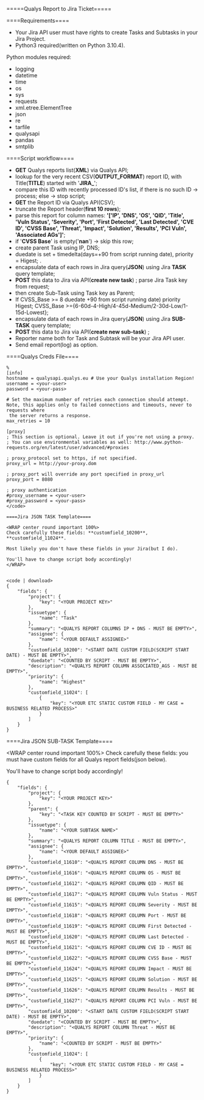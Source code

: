 =====Qualys Report to Jira Ticket=====

====Requirements====

  * Your Jira API user must have rights to create Tasks and Subtasks in your Jira Project.
  * Python3 required(written on Python 3.10.4).

Python modules required:
  * logging
  * datetime
  * time
  * os
  * sys
  * requests
  * xml.etree.ElementTree
  * json
  * re
  * tarfile
  * qualysapi
  * pandas
  * smtplib

====Script workflow====

  - **GET** Qualys reports list(**XML**) via Qualys API;
  - lookup for the very recent CSV(**OUTPUT_FORMAT**) report ID, with Title(**TITLE**) started with '**JIRA_**';
  - compare this ID with recently processed ID's list, if there is no such ID -> process; else -> stop script;
  - **GET** the Report ID via Qualys API(CSV);
  - truncate the Report header(**first 10 rows**);
  - parse this report for column names: **'['IP', 'DNS', 'OS', 'QID', 'Title', 'Vuln Status', 'Severity', 'Port', 'First Detected', 'Last Detected', 'CVE ID', 'CVSS Base', 'Threat', 'Impact', 'Solution', 'Results', 'PCI Vuln', 'Associated AGs']'**;
  - if '**CVSS Base**' is empty('**nan**') -> skip this row;
  - create parent Task using IP, DNS; 
  - duedate is set + timedelta(days=+90 from script running date), priority = Higest; .
  - encapsulate data of each rows in Jira query(**JSON**) using Jira **TASK** query template;
  - **POST** this data to Jira via API(**create new task**) ; parse Jira Task key from request;
  - then create Sub-Task using Task key as Parent; 
  - If CVSS_Base >= 8 duedate +90 from script running date) priority Higest; CVSS_Base >={6-60d-4-High/4-45d-Medium/2-30d-Low/1-15d-Lowest};
  - encapsulate data of each rows in Jira query(**JSON**) using Jira **SUB-TASK** query template;
  - **POST** this data to Jira via API(**create new sub-task**) ;
  - Reporter name both for Task and Subtask will be your Jira API user.
  - Send email report(log) as option.


====Qualys Creds File====

```
%
[info]
hostname = qualysapi.qualys.eu # Use your Qualys installation Region!
username = <your-user>
password = <your-pass>

# Set the maximum number of retries each connection should attempt. Note, this applies only to failed connections and timeouts, never to requests where
 the server returns a response.
max_retries = 10

[proxy]
; This section is optional. Leave it out if you're not using a proxy.
; You can use environmental variables as well: http://www.python-requests.org/en/latest/user/advanced/#proxies

; proxy_protocol set to https, if not specified.
proxy_url = http://your-proxy.dom

; proxy_port will override any port specified in proxy_url
proxy_port = 8080

; proxy authentication
#proxy_username = <your-user>
#proxy_password = <your-pass>
</code>

====Jira JSON TASK Template====

<WRAP center round important 100%>
Check carefully these fields: **customfield_10200**, **customfield_11024**.

Most likely you don't have these fields in your Jira(but I do).

You'll have to change script body accordingly!
</WRAP>


<code | download>
{
    "fields": {
        "project": {
            "key": "<YOUR PROJECT KEY>"
        },
        "issuetype": {
            "name": "Task"
        },
        "summary": "<QUALYS REPORT COLUMNS IP + DNS - MUST BE EMPTY>",
        "assignee": {
            "name": "<YOUR DEFAULT ASSIGNEE>"
        },
        "customfield_10200": "<START DATE CUSTOM FIELD(SCRIPT START DATE) - MUST BE EMPTY>",
        "duedate": "<COUNTED BY SCRIPT - MUST BE EMPTY>",
        "description": "<QUALYS REPORT COLUMN ASSOCIATED_AGS - MUST BE EMPTY>",
        "priority": {
            "name": "Highest"
        },
        "customfield_11024": [
            {
                "key": "<YOUR ETC STATIC CUSTOM FIELD - MY CASE = BUSINESS RELATED PROCESS>"
            }
        ]
    }
}
```

====Jira JSON SUB-TASK Template====

<WRAP center round important 100%>
Check carefully these fields: you must have custom fields for all Qualys report fields(json below).

You'll have to change script body accordingly!
</WRAP>

```
{
    "fields": {
        "project": {
            "key": "<YOUR PROJECT KEY>"
        },
		"parent": {
            "key": "<TASK KEY COUNTED BY SCRIPT - MUST BE EMPTY>"
        },
        "issuetype": {
            "name": "<YOUR SUBTASK NAME>"
        },
        "summary": "<QUALYS REPORT COLUMN TITLE - MUST BE EMPTY>",
        "assignee": {
            "name": "<YOUR DEFAULT ASSIGNEE>"
        },
		"customfield_11610": "<QUALYS REPORT COLUMN DNS - MUST BE EMPTY>",
		"customfield_11616": "<QUALYS REPORT COLUMN OS - MUST BE EMPTY>",
		"customfield_11612": "<QUALYS REPORT COLUMN QID - MUST BE EMPTY>",
		"customfield_11617": "<QUALYS REPORT COLUMN Vuln Status - MUST BE EMPTY>",
		"customfield_11615": "<QUALYS REPORT COLUMN Severity - MUST BE EMPTY>",
		"customfield_11618": "<QUALYS REPORT COLUMN Port - MUST BE EMPTY>",
		"customfield_11619": "<QUALYS REPORT COLUMN First Detected - MUST BE EMPTY>",
		"customfield_11620": "<QUALYS REPORT COLUMN Last Detected - MUST BE EMPTY>",
		"customfield_11621": "<QUALYS REPORT COLUMN CVE ID - MUST BE EMPTY>",
		"customfield_11622": "<QUALYS REPORT COLUMN CVSS Base - MUST BE EMPTY>",
		"customfield_11624": "<QUALYS REPORT COLUMN Impact - MUST BE EMPTY>",
		"customfield_11625": "<QUALYS REPORT COLUMN Solution - MUST BE EMPTY>",
		"customfield_11626": "<QUALYS REPORT COLUMN Results - MUST BE EMPTY>",
		"customfield_11627": "<QUALYS REPORT COLUMN PCI Vuln - MUST BE EMPTY>",
        "customfield_10200": "<START DATE CUSTOM FIELD(SCRIPT START DATE) - MUST BE EMPTY>",
        "duedate": "<COUNTED BY SCRIPT - MUST BE EMPTY>",
        "description": "<QUALYS REPORT COLUMN Threat - MUST BE EMPTY>",
        "priority": {
            "name": "<COUNTED BY SCRIPT - MUST BE EMPTY>"
        },
        "customfield_11024": [
            {
                "key": "<YOUR ETC STATIC CUSTOM FIELD - MY CASE = BUSINESS RELATED PROCESS>"
            }
        ]
    }
}
```
